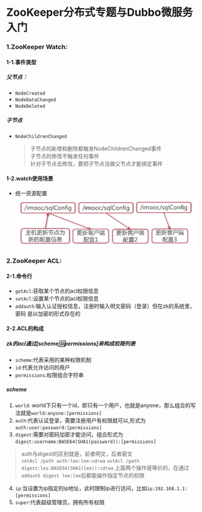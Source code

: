 # ZooKeeper分布式专题与Dubbo微服务入门

### 1.ZooKeeper Watch:
#### 1-1.事件类型
##### 父节点：
- `NodeCreated`
- `NodeDataChanged`
- `NodeDeleted`
##### 子节点
- `NodeChildrenChanged`
  > 子节点的新增和删除都触发NodeChildrenChanged事件<br>
  > 子节点的修改不触发任何事件<br>
  > 针对子节点去修改，要把子节点当做父节点才能绑定事件
#### 1-2.watch使用场景

- 统一资源配置
![统一资源配置](https://raw.githubusercontent.com/WangPingChun/imooc-learn/master/ZooKeeper%E5%88%86%E5%B8%83%E5%BC%8F%E4%B8%93%E9%A2%98%E4%B8%8EDubbo%E5%BE%AE%E6%9C%8D%E5%8A%A1%E5%85%A5%E9%97%A8/note/images/watch-%E7%BB%9F%E4%B8%80%E8%B5%84%E6%BA%90%E9%85%8D%E7%BD%AE.png)

### 2.ZooKeeper ACL:
#### 2-1.命令行
- `getAcl`:获取某个节点的acl权限信息
- `setAcl`:设置某个节点的acl权限信息
- `addauth`:输入认证授权信息，注册时输入明文密码（登录）但在zk的系统里，密码 是以加密的形式存在的
#### 2-2.ACL的构成
##### zk的acl通过[scheme:id:permissions]来构成权限列表
- `scheme`:代表采用的某种权限机制
- `id`:代表允许访问的用户
- `permissions`:权限组合字符串

##### scheme
1. `world`: world下只有一个id，即只有一个用户，也就是anyone，那么组合的写法就是`world:anyone:[permissions]`
2. `auth`:代表认证登录，需要注册用户有权限就可以,形式为`auth:user:password:[permissions]`
3. `digest`:需要对密码加密才能访问，组合形式为`digest:username:BASE64(SHA1(password)):[permissions]`
> auth与digest的区别就是，前者明文，后者密文<br>
> `setAcl /path auth:lee:lee:cdrwa`
> `setAcl /path digest:les:BASE64(SHA1(lee)):cdrwa`
> 上面两个操作是等价的，在通过`addauth digest lee:lee`后都能操作指定节点的权限
4. `ip`:当设置为ip指定的ip地址，此时限制ip进行访问，比如`ip:192.168.1.1:[permissions]`
5. `super`:代表超级管理员，拥有所有权限
  
  